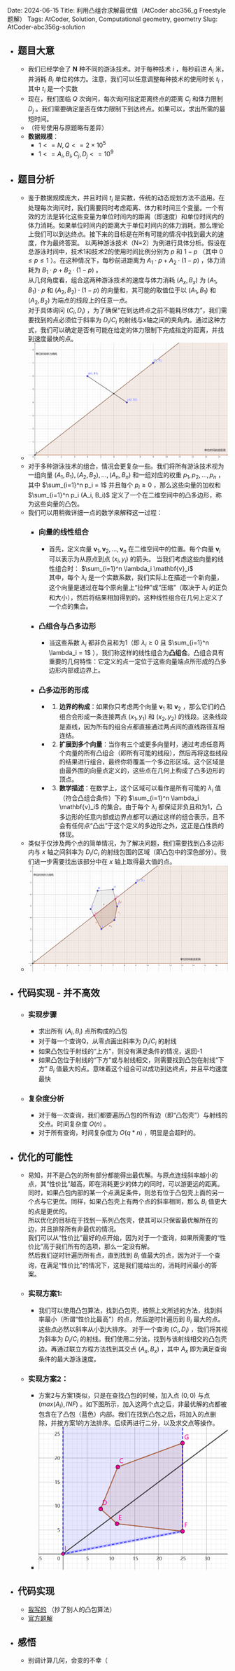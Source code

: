 Date: 2024-06-15
Title: 利用凸组合求解最优值（AtCoder abc356_g Freestyle 题解）
Tags: AtCoder, Solution, Computational geometry, geometry
Slug: AtCoder-abc356g-solution

- ## 题目大意
	- 我们已经学会了 **N** 种不同的游泳技术。对于每种技术 $i$ ，每秒前进 $A_{i}$ 米，并消耗 $B_{i}$ 单位的体力。注意，我们可以任意调整每种技术的使用时长 $t_i$ ，其中 $t_i$ 是一个实数
	- 现在，我们面临 $Q$ 次询问，每次询问指定距离终点的距离 $C_j$ 和体力限制 $D_j$ 。我们需要确定是否在体力限制下到达终点。如果可以，求出所需的最短时间。
	- （符号使用与原题略有差异）
	- **数据规模**：
		- $1 <= N, Q <= 2 \times 10^5$
		- $1 <= A_i, B_i, C_j, D_j <= 10^9$
- ## 题目分析
	- 鉴于数据规模庞大，并且时间 $t_i$ 是实数，传统的动态规划方法不适用。在处理每次询问时，我们需要同时考虑距离、体力和时间三个变量。一个有效的方法是转化这些变量为单位时间内的距离（即速度）和单位时间内的体力消耗。如果单位时间内的距离大于单位时间内的体力消耗，那么理论上我们可以到达终点。接下来的目标是在所有可能的情况中找到最大的速度，作为最终答案。
	  以两种游泳技术（N=2）为例进行具体分析。假设在总游泳时间中，技术1和技术2的使用时间比例分别为 $p$ 和 $1-p$ （其中 $0 \leq p \leq 1$ ）。在这种情况下，每秒前进距离为 $A_1 \cdot p + A_2 \cdot (1 - p)$ ，体力消耗为 $B_1 \cdot p + B_2 \cdot (1 - p)$ 。  
	  从几何角度看，组合这两种游泳技术的速度与体力消耗 $(A_x, B_x)$ 为 $(A_1, B_1) \cdot p$ 和 $(A_2, B_2) \cdot (1 - p)$ 的向量和，其可能的取值位于以 $(A_1, B_1)$ 和 $(A_2, B_2)$ 为端点的线段上的任意一点。  
	  对于具体询问 $(C_i, D_i)$ ，为了确保“在到达终点之前不能耗尽体力”，我们需要找到的点必须位于斜率为 $D_i/C_i$ 的射线与x轴之间的夹角内。通过这种方式，我们可以确定是否有可能在给定的体力限制下完成指定的距离，并找到速度最快的点。  
	- ![下载_1718003803558_0.png](https://raw.githubusercontent.com/Wizmann/assets/965294986c47c3153fe9cd4e831748903ba224ef/wizmann-pic/24-06-15/%E4%B8%8B%E8%BD%BD_1718003803558_0.png)
	- 对于多种游泳技术的组合，情况会更复杂一些。我们将所有游泳技术视为一组向量 $(A_1, B_1), (A_2, B_2), \ldots, (A_n, B_n)$ 和一组对应的权重 $p_1, p_2, \ldots, p_n$ ，其中 $\sum_{i=1}^n p_i = 1$ 并且每个 $p_i \geq 0$ ，那么这些向量的加权和 $\sum_{i=1}^n p_i (A_i, B_i)$ 定义了一个在二维空间中的凸多边形，称为这些向量的凸包。
	- 我们可以用稍微详细一点的数学来解释这一过程：
		- ### 向量的线性组合
			- 首先，定义向量 $\mathbf{v}_1, \mathbf{v}_2, \ldots, \mathbf{v}_n$ 在二维空间中的位置。每个向量 $\mathbf{v}_i$ 可以表示为从原点到点 $(x_i, y_i)$ 的箭头。
			  当我们考虑这些向量的线性组合时： $\sum_{i=1}^n \lambda_i \mathbf{v}_i$  
			  其中，每个 $\lambda_i$ 是一个实数系数，我们实际上在描述一个新向量，这个向量是通过在每个原向量上“拉伸”或“压缩”（取决于 $\lambda_i$ 的正负和大小），然后将结果相加得到的。这种线性组合在几何上定义了一个点的集合。  
		- ### 凸组合与凸多边形
			- 当这些系数 $\lambda_i$ 都非负且和为1（即 $\lambda_i \geq 0$ 且 $\sum_{i=1}^n \lambda_i = 1$ ），我们称这样的线性组合为**凸组合**。凸组合具有重要的几何特性：它定义的点一定位于这些向量端点所形成的凸多边形内部或边界上。
		- ### 凸多边形的形成
			- 1. **边界的构成**：如果你只考虑两个向量 $\mathbf{v}_1$ 和 $\mathbf{v}_2$ ，那么它们的凸组合会形成一条连接两点 $(x_1, y_1)$ 和 $(x_2, y_2)$ 的线段。这条线段是直线，因为所有的组合点都直接通过两点间的直线路径互相连结。
			- 2. **扩展到多个向量**：当你有三个或更多向量时，通过考虑任意两个向量的所有凸组合（即所有可能的线段），然后再将这些线段的结果进行组合，最终你将覆盖一个多边形区域。这个区域是由最外围的向量点定义的，这些点在几何上构成了凸多边形的顶点。
			- 3. **数学描述**：在数学上，这个区域可以看作是所有可能的 $\lambda_i$ 值（符合凸组合条件）下的 $\sum_{i=1}^n \lambda_i \mathbf{v}_i$ 的集合。由于每个 $\lambda_i$ 都保证非负且和为1，凸多边形的任意内部或边界点都可以通过这样的组合表示，且不会有任何点“凸出”于这个定义的多边形之外，这正是凸性质的体现。
	- 类似于仅涉及两个点的简单情况，为了解决问题，我们需要找到凸多边形内与 $x$ 轴之间斜率为 $D_i/C_i$ 的射线包围的区域（即凸包中的深色部分）。我们进一步需要找出该部分中在 $x$ 轴上取得最大值的点。
	- ![geogebra-export.png](https://raw.githubusercontent.com/Wizmann/assets/965294986c47c3153fe9cd4e831748903ba224ef/wizmann-pic/24-06-15/geogebra-export_1718034870873_0.png)
- ## 代码实现 - 并不高效
	- ### 实现步骤
		- 求出所有 $(A_i, B_i)$ 点所构成的凸包
		- 对于每一个查询Q，从零点画出斜率为 $D_i / C_i$ 的射线
		- 如果凸包位于射线的“上方”，则没有满足条件的情况，返回-1
		- 如果凸包位于射线的“下方”或与射线相交，则需要找到凸包在射线“下方” $B_i$ 值最大的点。意味着这个组合可以成功到达终点，并且平均速度最快
	- ### 复杂度分析
		- 对于每一次查询，我们都要遍历凸包的所有边（即“凸包壳”）与射线的交点。时间复杂度 $O(n)$ 。
		- 对于所有查询，时间复杂度为 $O(q * n)$ ，明显是会超时的。
- ## 优化的可能性
	- 易知，并不是凸包的所有部分都能得出最优解。与原点连线斜率越小的点，其“性价比”越高，即在消耗更少的体力的同时，可以游更远的距离。
	  同时，如果凸包内部的某一个点满足条件，则总有位于凸包壳上面的另一个点与它更优。同样，如果凸包壳上有两个点的斜率相同，那么 $B_i$ 值更大的点是更优的。  
	  所以优化的目标在于找到一系列凸包壳，使其可以只保留最优解所在的边，并且排除所有非最优的情况。  
	  我们可以从“性价比”最好的点开始，因为对于一个查询，如果所需要的“性价比”高于我们所有的选项，那么一定没有解。  
	  然后我们逆时针遍历所有点，直到找到 $B_i$ 值最大的点，因为对于一个查询，在满足“性价比”的情况下，这是我们能给出的，消耗时间最小的答案。  
	- ### 实现方案1:
		- 我们可以使用凸包算法，找到凸包壳，按照上文所述的方法，找到斜率最小（所谓“性价比最高”）的点，然后逆时针遍历到 $B_i$ 最大的点。这些点必然以斜率从小到大排序。
		  对于一个查询 $(C_i, D_i)$ ，我们将其视为斜率为 $D_i / C_i$ 的射线。我们使用二分法，找到与该射线相交的凸包壳边。再通过联立方程方法找到其交点 $(A_x, B_x)$ ，其中 $A_x$ 即为满足查询条件的最大游泳速度。  
	- ### 实现方案2：
		- 方案2与方案1类似，只是在查找凸包的时候，加入点 $(0, 0)$ 与点 $(max(A_i), INF)$ 。如下图所示，加入这两个点之后，非最优解的点都被包含在了凸包（蓝色）内部。我们在找到凸包之后，将加入的点删除，并按方案1的方法排序。后续再进行二分，以及求交点等操作。
		- ![image.png](https://raw.githubusercontent.com/Wizmann/assets/965294986c47c3153fe9cd4e831748903ba224ef/wizmann-pic/24-06-15/image_1718464319087_0.png)
- ## 代码实现
	- [我写的](https://atcoder.jp/contests/abc356/submissions/54463383) （抄了别人的凸包算法）
	- [官方题解](https://atcoder.jp/contests/abc356/editorial/10145)
- ## 感悟
	- 别调计算几何，会变的不幸（
